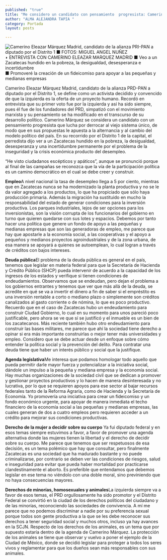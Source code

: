 ```yaml
---
published: "true"
title: "Me considero un candidato con pensamiento  progresista: Camerino Eleazar Márquez Madrid"
author: "ALMA ALEJANDRA TAPIA "
category: Portada
layout: posts

---
```


![Camerino Eleazar Márquez Madrid, candidato de la alianza PRI-PAN a diputado por el Distrito 1 ■ FOTOS: MIGUEL ANGEL NUÑEZ](http://i.imgur.com/V0BSuSom.jpg)
◗ ENTREVISTA CON CAMERINO ELEAZAR MARQUEZ MADRID 
■ Veo a un Zacatecas hundido en la pobreza, la desigualdad, desesperanza e incertidumbre  
■ Promoveré la creación de un fideicomiso para apoyar a las pequeñas y medianas empresas

Camerino Eleazar Márquez Madrid, candidato de la alianza PRD-PAN a diputado por el Distrito 1, se define como un activista decidido y convencido de que la izquierda es la oferta de un proyecto humano. 
Recordó en entrevista que su primer voto fue por la izquierda y así ha sido siempre, pues él fue de los fundadores del PRD, simpatizó con el movimiento marxista y su pensamiento se ha modificado en el transcurso de su desarrollo político.
Camerino Márquez se considera un candidato con un pensamiento progresista que lucha por derrocar al viejo sistema único, de modo que en sus propuestas le apuesta a la alternancia y al cambio del modelo político del país. 
En su recorrido por el Distrito 1 de la capital, el perredista dijo ver a un Zacatecas hundido en la pobreza, la desigualdad, desesperanza y una incertidumbre permanente por el problema de la inseguridad y la crisis económica producto del desempleo.


“He visto ciudadanos escépticos y apáticos”, aunque se pronunció porque al final de las campañas se reconozca que la vía de la participación política es un camino democrático en el cual se debe creer y construir.

**Empleo**A nivel nacional la tasa de desempleo llega a 5 por ciento, mientras que en Zacatecas nunca se ha modernizado la planta productiva y no se le da valor agregado a los productos, lo que ha propiciado que sólo haya producción primaria. 
Además la migración ha sustituido en mucho la responsabilidad del estado de generar condiciones para la inversión productiva.
Los parques industriales, lejos de ser opciones para los inversionistas, son la visión corrupta de los funcionarios del gobierno en turno que quieren quedarse con sus lotes y espacios.
Debemos por tanto hacer una política que genere un fondo de apoyo a las pequeñas y medianas empresas que son las generadoras de empleo, me parece que hay que apostarle a la economía social, a las cooperativas y el apoyo a pequeños y medianos proyectos agroindustriales y de la zona urbana, de esa manera se apoyará a quienes se autoemplean, lo cual logran a través de créditos con bajos intereses.

**Deuda pública**El problema de la deuda pública es general en el país, tenemos que legislar en materia federal para que la Secretaría de Hacienda y Crédito Público (SHCP) pueda intervenir de acuerdo a la capacidad de los ingresos de los estados y verifique si tienen condiciones de endeudamientos.
Observamos que se endeudan, pero dejan el problema a los gobiernos entrantes y tenemos que ver que más allá de la deuda, se acredite en qué se va a invertir el dinero a fin de saber si el empréstito es una inversión rentable a corto o mediano plazo o simplemente son créditos canalizados al gasto corriente o de nómina, lo que es poco productivo.
Recuerdo que en el caso de Zacatecas hubo un endeudamiento para construir Ciudad Gobierno, lo cual en su momento para unos pareció poco justificable, pero ahora se ve que sí se justificó y el inmueble es un bien de los zacatecanos.
Más reciente también hubo otro endeudamiento para construir las bases militares, me parece que ahí la sociedad tiene derecho a opinar si era más importante construirlas o mejor tener más universidades y empleo. Considero que se debe actuar desde un enfoque sobre cómo entender la política social y la prevención del delito.
Para contratar una deuda tiene que haber un interés público y social que la justifique.

**Agenda legislativa**Me interesa que podamos homologar todo aquello que pueda permitir darle mayor fuerza y potencializar a la iniciativa social, dándole un impulso a la pequeña y mediana empresa y la economía social.
Hay muchas organizaciones de la sociedad civil que se dedican a promover y gestionar proyectos productivos y lo hacen de manera desinteresada y no lucrativa, por lo que se requieren apoyos para ese sector al bajar recursos federales tanto de la Reforma Agraria, como de Hacienda y la Secretaría de Economía.
Yo promovería una iniciativa para crear un fideicomiso y un fondo económico urgente, para apoyar de manera inmediata el techo financiero de la economía social a las pequeñas y medianas empresas, las cuales generan de dos a cuatro empleos pero requieren acceder a un crédito para mejorar sus condiciones productivas.

**Derecho de la mujer a 
decidir sobre su cuerpo** 
Ya fui diputado federal y en esos temas siempre estuvimos a favor, a favor de promover una agenda alternativa donde las mujeres tienen la libertad y el derecho de decidir sobre su cuerpo.
Me parece que tenemos que ser respetuosos de esa decisión, es un tema polémico que hay que consultar, pero finalmente Zacatecas es una sociedad que ha madurado bastante y no puede criminalizarse, por contrario se deben ver las condiciones de riesgos, salud e inseguridad para evitar que pueda haber mortalidad por practicarse clandestinamente el aborto.
Es preferible que entendamos que debemos legislar en ese tema no viéndolo con una doble moral, sino previniendo que no haya consecuencias mayores.

**Derechos de minorías, homosexuales y animales**La izquierda siempre va a favor de esos temas, el PRD orgullosamente ha sido promotor y el Distrito Federal se convirtió en la ciudad de los derechos políticos del ciudadano y de las minorías, reconociendo las sociedades de convivencia.
A mí me parece que no podemos discriminar a nadie por su preferencia sexual porque todos son gente productiva a la que se les debe reconocer sus derechos a tener seguridad social y muchos otros, incluso ya hay avances en la SCJN.
Respecto de los derechos de los animales, es un tema que por supuesto estaría dentro de la agenda de Camerino Márquez. La protección de los animales se tiene que observar  y vuelvo a poner el ejemplo de la Ciudad de México, donde se decidió legislar para proteger a todos los seres vivos y reglamentar para que los dueños sean más responsables con sus animales.
